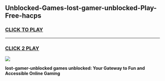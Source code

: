 
## Unblocked-Games-lost-gamer-unblocked-Play-Free-hacps
<h3>
<a href="https://premium76.site?title=lost-gamer-unblocked&ref=10A">CLICK TO PLAY</a></h3>
<hr>

<h3>
<a href="https://premium76.site?title=lost-gamer-unblocked&ref=10A">CLICK 2 PLAY</a>
  
</h3>

<a href="https://premium76.site?title=lost-gamer-unblocked&ref=10A"><img src="https://clearcache.store/games.png"></a>


**lost-gamer-unblocked games unblocked: Your Gateway to Fun and Accessible Online Gaming**
